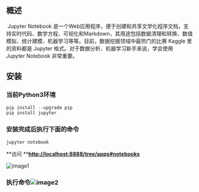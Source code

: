## 概述

​	   Jupyter Notebook 是一个Web应用程序，便于创建和共享文学化程序文档，支持实时代码、数学方程、可视化和Markdown，其用途包括数据清理和转换、数值模拟、统计建模、机器学习等等。目前，数据挖掘领域中最热门的比赛 Kaggle 里的资料都是 Jupyter 格式。对于数据分析、机器学习新手来说，学会使用 Jupyter Notebook 非常重要。

## 安装
### 当前Python3环境

```python
pip install --upgrade pip
pip install jupyter
```
### 安装完成后执行下面的命令

```python
jupyter notebook
```
**访问 **[**http://localhost:8888/tree/apps#notebooks**](http://localhost:8888/tree/apps#notebooks)

![image1](D:\Note\python\图片\image1.webp)

### 执行命令![image2](D:\Note\python\图片\image2.webp)



